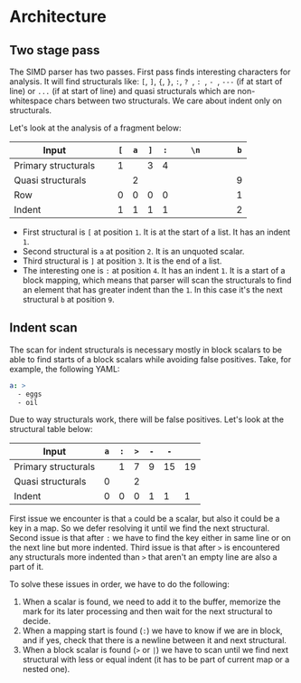 # Architecture 

## Two stage pass

The SIMD parser has two passes. First pass finds interesting characters for analysis. It will find structurals like: `[`, `]`, `{`, `}`,
`:`, `? `, `: `, `- `, `---` (if at start of line) or `...` (if at start of line) and quasi structurals which are non-whitespace chars
between two structurals. We care about indent only on structurals.

Let's look at the analysis of a fragment below:

| Input               | ` ` | `[` | `a` | `]` | `:` | ` ` | `\n` | ` ` | ` ` | `b` |
|---------------------|-----|-----|-----|-----|-----|-----|------|-----|-----|-----|
| Primary structurals |     | 1   |     | 3   | 4   |     |      |     |     |     |
| Quasi structurals   |     |     | 2   |     |     |     |      |     |     | 9   |
| Row                 |     | 0   | 0   | 0   | 0   |     |      |     |     | 1   |
| Indent              |     | 1   | 1   | 1   | 1   |     |      |     |     | 2   |

- First structural is `[` at position `1`. It is at the start of a list. It has an indent `1`.
- Second structural is `a` at position `2`. It is an unquoted scalar.
- Third structural is `]` at position `3`. It is the end of a list.
- The interesting one is `:` at position `4`. It has an indent `1`. It is a start of a block mapping, which means that parser will scan
  the structurals to find an
  element that has greater indent than the `1`. In this case it's the next structural `b` at position `9`.

## Indent scan

The scan for indent structurals is necessary mostly in block scalars to be able to find starts of a block scalars while avoiding false
positives.
Take, for example, the following YAML:

```yaml
a: >
  - eggs
  - oil
```

Due to way structurals work, there will be false positives. Let's look at the structural table below:

| Input               | `a` | `:` | `>` | `-` | `-` | ` ` |
|---------------------|-----|-----|-----|-----|-----|-----|
| Primary structurals |     | 1   | 7   | 9   | 15  | 19  |
| Quasi structurals   | 0   |     | 2   |     |     |     |
| Indent              | 0   | 0   | 0   | 1   | 1   | 1   |

First issue we encounter is that `a` could be a scalar, but also it could be a key in a map. So we defer resolving it until we find the next
structural.
Second issue is that after `:` we have to find the key either in same line or on the next line but more indented.
Third issue is that after `>` is encountered any structurals more indented than `>` that aren't an empty line are also a part of it.

To solve these issues in order, we have to do the following:

1. When a scalar is found, we need to add it to the buffer, memorize the mark for its later processing and then wait for the next structural
   to decide.
2. When a mapping start is found (`:`) we have to know if we are in block, and if yes, check that there is a newline between it and next
   structural.
3. When a block scalar is found (`>` or `|`) we have to scan until we find next structural with less or equal indent (it has to be part of
   current map or a nested one). 